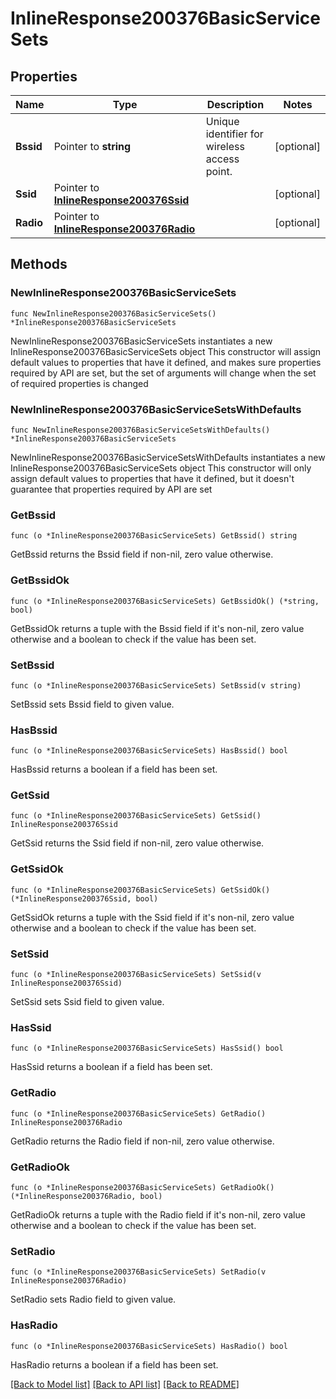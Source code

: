 # InlineResponse200376BasicServiceSets

## Properties

Name | Type | Description | Notes
------------ | ------------- | ------------- | -------------
**Bssid** | Pointer to **string** | Unique identifier for wireless access point. | [optional] 
**Ssid** | Pointer to [**InlineResponse200376Ssid**](InlineResponse200376Ssid.md) |  | [optional] 
**Radio** | Pointer to [**InlineResponse200376Radio**](InlineResponse200376Radio.md) |  | [optional] 

## Methods

### NewInlineResponse200376BasicServiceSets

`func NewInlineResponse200376BasicServiceSets() *InlineResponse200376BasicServiceSets`

NewInlineResponse200376BasicServiceSets instantiates a new InlineResponse200376BasicServiceSets object
This constructor will assign default values to properties that have it defined,
and makes sure properties required by API are set, but the set of arguments
will change when the set of required properties is changed

### NewInlineResponse200376BasicServiceSetsWithDefaults

`func NewInlineResponse200376BasicServiceSetsWithDefaults() *InlineResponse200376BasicServiceSets`

NewInlineResponse200376BasicServiceSetsWithDefaults instantiates a new InlineResponse200376BasicServiceSets object
This constructor will only assign default values to properties that have it defined,
but it doesn't guarantee that properties required by API are set

### GetBssid

`func (o *InlineResponse200376BasicServiceSets) GetBssid() string`

GetBssid returns the Bssid field if non-nil, zero value otherwise.

### GetBssidOk

`func (o *InlineResponse200376BasicServiceSets) GetBssidOk() (*string, bool)`

GetBssidOk returns a tuple with the Bssid field if it's non-nil, zero value otherwise
and a boolean to check if the value has been set.

### SetBssid

`func (o *InlineResponse200376BasicServiceSets) SetBssid(v string)`

SetBssid sets Bssid field to given value.

### HasBssid

`func (o *InlineResponse200376BasicServiceSets) HasBssid() bool`

HasBssid returns a boolean if a field has been set.

### GetSsid

`func (o *InlineResponse200376BasicServiceSets) GetSsid() InlineResponse200376Ssid`

GetSsid returns the Ssid field if non-nil, zero value otherwise.

### GetSsidOk

`func (o *InlineResponse200376BasicServiceSets) GetSsidOk() (*InlineResponse200376Ssid, bool)`

GetSsidOk returns a tuple with the Ssid field if it's non-nil, zero value otherwise
and a boolean to check if the value has been set.

### SetSsid

`func (o *InlineResponse200376BasicServiceSets) SetSsid(v InlineResponse200376Ssid)`

SetSsid sets Ssid field to given value.

### HasSsid

`func (o *InlineResponse200376BasicServiceSets) HasSsid() bool`

HasSsid returns a boolean if a field has been set.

### GetRadio

`func (o *InlineResponse200376BasicServiceSets) GetRadio() InlineResponse200376Radio`

GetRadio returns the Radio field if non-nil, zero value otherwise.

### GetRadioOk

`func (o *InlineResponse200376BasicServiceSets) GetRadioOk() (*InlineResponse200376Radio, bool)`

GetRadioOk returns a tuple with the Radio field if it's non-nil, zero value otherwise
and a boolean to check if the value has been set.

### SetRadio

`func (o *InlineResponse200376BasicServiceSets) SetRadio(v InlineResponse200376Radio)`

SetRadio sets Radio field to given value.

### HasRadio

`func (o *InlineResponse200376BasicServiceSets) HasRadio() bool`

HasRadio returns a boolean if a field has been set.


[[Back to Model list]](../README.md#documentation-for-models) [[Back to API list]](../README.md#documentation-for-api-endpoints) [[Back to README]](../README.md)



